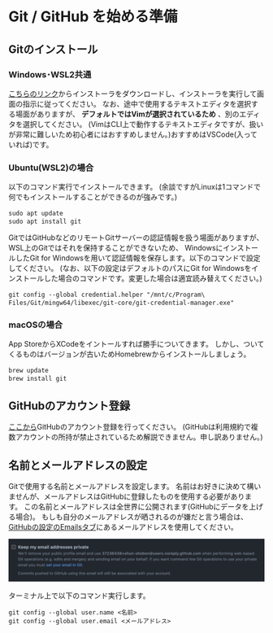 # Git / GitHub を始める準備

## Gitのインストール

### Windows･WSL2共通

[こちらのリンク](https://git-scm.com/download/win)からインストーラをダウンロードし、インストーラを実行して画面の指示に従ってください。
なお、途中で使用するテキストエディタを選択する場面がありますが、 **デフォルトではVimが選択されているため** 、別のエディタを選択してください。
(VimはCLI上で動作するテキストエディタですが、扱いが非常に難しいため初心者にはおすすめしません。)おすすめはVSCode(入っていれば)です。

### Ubuntu(WSL2)の場合

以下のコマンド実行でインストールできます。
(余談ですがLinuxは1コマンドで何でもインストールすることができるのが強みです。)

```shell
sudo apt update
sudo apt install git
```

GitではGitHubなどのリモートGitサーバーの認証情報を扱う場面がありますが、WSL上のGitではそれを保持することができないため、
WindowsにインストールしたGit for Windowsを用いて認証情報を保存します。以下のコマンドで設定してください。
(なお、以下の設定はデフォルトのパスにGit for Windowsをインストールした場合のコマンドです。変更した場合は適宜読み替えてください。)

```shell
git config --global credential.helper "/mnt/c/Program\ Files/Git/mingw64/libexec/git-core/git-credential-manager.exe"
```

### macOSの場合

App StoreからXCodeをイントールすれば勝手についてきます。
しかし、ついてくるものはバージョンが古いためHomebrewからインストールしましょう。

```shell
brew update
brew install git
```


## GitHubのアカウント登録

[ここから](https://github.com/join)GitHubのアカウント登録を行ってください。
(GitHubは利用規約で複数アカウントの所持が禁止されているため解説できません。申し訳ありません。)


## 名前とメールアドレスの設定

Gitで使用する名前とメールアドレスを設定します。
名前はお好きに決めて構いませんが、メールアドレスはGitHubに登録したものを使用する必要があります。
この名前とメールアドレスは全世界に公開されます(GitHubにデータを上げる場合)。
もしも自分のメールアドレスが晒されるのが嫌だと言う場合は、[GitHubの設定のEmailsタブ](https://github.com/settings/emails)にあるメールアドレスを使用してください。

![GitHubの返信不可能メールアドレス](./img/github-noreply-email.png)

ターミナル上で以下のコマンド実行します。

```shell
git config --global user.name <名前>
git config --global user.email <メールアドレス>
```
